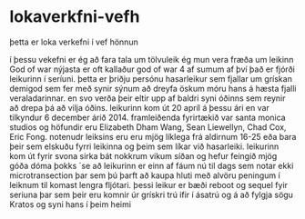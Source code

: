 # lokaverkfni-vefh
þetta er loka verkefni í vef hönnun

í þessu vekefni er ég að fara tala um tölvuleik
ég mun vera fræða um leikinn God of war nýjasta er oft kallaður god of war 4 af sumum af því það er fjórði leikurinn í seríuni. þetta er þriðju persónu hasarleikur sem fjallar um grískan demigod sem fer með synir sýnum að dreyfa öskum móru hans á hæsta fjalli veraladarinnar. en svo verða þeir eltir upp af baldri syni óðinns sem reynir að drepa þá að vilja óðins. leikurinn kom út 20 apríl á þessu ári en var tilkyndur 6 december árið 2014.
framleiðenda fyrirtækið var santa monica studios og höfundir eru Elizabeth Dham Wang, Sean Liewellyn, Chad Cox, Eric Fong.
notenudr leiksins eru eru mjög líklega frá aldirnum 16-25 eða bara þeir sem elskuðu fyrri leikinna og þeim sem líkar við hasarleiki.
leikurinn kom út fyrir svona sirka bát nokkrum vikum síðan og hefur feingið mjög góða dóma þokks ´se að leikurinn er einn af fáum nú til dags sem notar ekki microtransection þar sem þú þarft að kaupa hluti með alvöru peningum í leiknum til komast lengra fljótari.
þessi leikur er bæði reboot og sequel fyir seriuna þar sem þeir eru komnir úr grískri trú ifir í ásatrú og á að fylgja sögu Kratos og syni hans í þeim heimi
